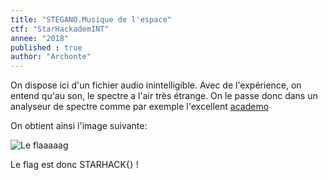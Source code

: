 ```yaml
---
title: "STEGANO.Musique de l'espace"
ctf: "StarHackademINT"
annee: "2018"
published : true
author: "Archonte"
---
```


On dispose ici d'un fichier audio inintelligible.
Avec de l'expérience, on entend qu'au son, le spectre a l'air très étrange.
On le passe donc dans un analyseur de spectre comme par exemple l'excellent [academo](https://academo.org/demos/spectrum-analyzer/)

On obtient ainsi l'image suivante:

![Le flaaaaag](/assets/image/spacespectre.png)

Le flag est donc STARHACK{} !
